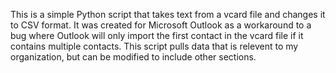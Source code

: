 This is a simple Python script that takes text from a vcard file and changes it to CSV format. It was created for Microsoft Outlook as a workaround to a bug where Outlook will only import the first contact in the vcard file if it contains multiple contacts. This script pulls data that is relevent to my organization, but can be modified to include other sections. 
